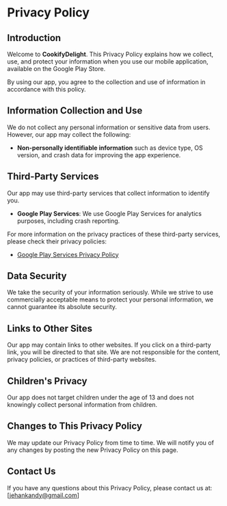 # Privacy Policy

## Introduction

Welcome to **CookifyDelight**. This Privacy Policy explains how we collect, use, and protect your information when you use our mobile application, available on the Google Play Store.

By using our app, you agree to the collection and use of information in accordance with this policy.

## Information Collection and Use

We do not collect any personal information or sensitive data from users. However, our app may collect the following:

- **Non-personally identifiable information** such as device type, OS version, and crash data for improving the app experience.

## Third-Party Services

Our app may use third-party services that collect information to identify you.

- **Google Play Services**: We use Google Play Services for analytics purposes, including crash reporting.

For more information on the privacy practices of these third-party services, please check their privacy policies:

- [Google Play Services Privacy Policy](https://policies.google.com/privacy)

## Data Security

We take the security of your information seriously. While we strive to use commercially acceptable means to protect your personal information, we cannot guarantee its absolute security.

## Links to Other Sites

Our app may contain links to other websites. If you click on a third-party link, you will be directed to that site. We are not responsible for the content, privacy policies, or practices of third-party websites.

## Children's Privacy

Our app does not target children under the age of 13 and does not knowingly collect personal information from children.

## Changes to This Privacy Policy

We may update our Privacy Policy from time to time. We will notify you of any changes by posting the new Privacy Policy on this page.

## Contact Us

If you have any questions about this Privacy Policy, please contact us at:  
[jehankandy@gmail.com]
